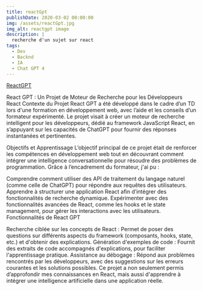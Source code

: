 ```yaml
---
title: reactGpt
publishDate: 2020-03-02 00:00:00
img: /assets/reactGpt.jpg
img_alt: reactgpt image
description: |
  recherche d'un sujet sur react
tags:
  - Dev
  - Backnd 
  - IA 
  - Chat GPT 4
---
```



<a href="https://cda-tp-validation-1.vercel.app/">ReactGPT</a> 

React GPT : Un Projet de Moteur de Recherche pour les Développeurs React
Contexte du Projet
React GPT a été développé dans le cadre d’un TD lors d'une formation en développement web, avec l’aide et les conseils d’un formateur expérimenté. Le projet visait à créer un moteur de recherche intelligent pour les développeurs, dédié au framework JavaScript React, en s’appuyant sur les capacités de ChatGPT pour fournir des réponses instantanées et pertinentes.

Objectifs et Apprentissage
L’objectif principal de ce projet était de renforcer les compétences en développement web tout en découvrant comment intégrer une intelligence conversationnelle pour résoudre des problèmes de programmation. Grâce à l’encadrement du formateur, j'ai pu :

Comprendre comment utiliser des API de traitement du langage naturel (comme celle de ChatGPT) pour répondre aux requêtes des utilisateurs.
Apprendre à structurer une application React afin d’intégrer des fonctionnalités de recherche dynamique.
Expérimenter avec des fonctionnalités avancées de React, comme les hooks et le state management, pour gérer les interactions avec les utilisateurs.
Fonctionnalités de React GPT

Recherche ciblée sur les concepts de React : Permet de poser des questions sur différents aspects du framework (composants, hooks, state, etc.) et d'obtenir des explications.
Génération d'exemples de code : Fournit des extraits de code accompagnés d'explications, pour faciliter l'apprentissage pratique.
Assistance au débogage : Répond aux problèmes rencontrés par les développeurs, avec des suggestions sur les erreurs courantes et les solutions possibles.
Ce projet a non seulement permis d’approfondir mes connaissances en React, mais aussi d'apprendre à intégrer une intelligence artificielle dans une application réelle.






